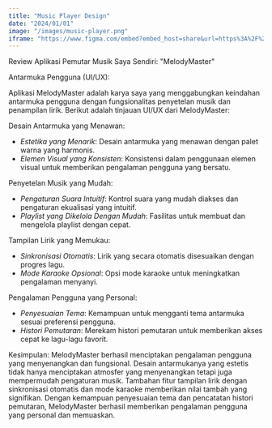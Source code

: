 ```yaml
---
title: "Music Player Design"
date: "2024/01/01"
image: "/images/music-player.png"
iframe: "https://www.figma.com/embed?embed_host=share&url=https%3A%2F%2Fwww.figma.com%2Ffile%2FjVrUDA8FKEfbEnt9Datjy4%2FMusic-Player-App-Design%3Ftype%3Ddesign%26node-id%3D0%253A1%26mode%3Ddesign%26t%3DMgAlj1dHnC8Up0EP-1"
---
```


<!-- @format -->

Review Aplikasi Pemutar Musik Saya Sendiri: "MelodyMaster"

Antarmuka Pengguna (UI/UX):

Aplikasi MelodyMaster adalah karya saya yang menggabungkan keindahan antarmuka pengguna dengan fungsionalitas penyetelan musik dan penampilan lirik. Berikut adalah tinjauan UI/UX dari MelodyMaster:

Desain Antarmuka yang Menawan:

- _Estetika yang Menarik_: Desain antarmuka yang menawan dengan palet warna yang harmonis.
- _Elemen Visual yang Konsisten_: Konsistensi dalam penggunaan elemen visual untuk memberikan pengalaman pengguna yang bersatu.

Penyetelan Musik yang Mudah:

- _Pengaturan Suara Intuitif_: Kontrol suara yang mudah diakses dan pengaturan ekualisasi yang intuitif.
- _Playlist yang Dikelola Dengan Mudah_: Fasilitas untuk membuat dan mengelola playlist dengan cepat.

Tampilan Lirik yang Memukau:

- _Sinkronisasi Otomatis_: Lirik yang secara otomatis disesuaikan dengan progres lagu.
- _Mode Karaoke Opsional_: Opsi mode karaoke untuk meningkatkan pengalaman menyanyi.

Pengalaman Pengguna yang Personal:

- _Penyesuaian Tema_: Kemampuan untuk mengganti tema antarmuka sesuai preferensi pengguna.
- _Histori Pemutaran_: Merekam histori pemutaran untuk memberikan akses cepat ke lagu-lagu favorit.

Kesimpulan:
MelodyMaster berhasil menciptakan pengalaman pengguna yang menyenangkan dan fungsional. Desain antarmukanya yang estetis tidak hanya menciptakan atmosfer yang menyenangkan tetapi juga mempermudah pengaturan musik. Tambahan fitur tampilan lirik dengan sinkronisasi otomatis dan mode karaoke memberikan nilai tambah yang signifikan. Dengan kemampuan penyesuaian tema dan pencatatan histori pemutaran, MelodyMaster berhasil memberikan pengalaman pengguna yang personal dan memuaskan.
